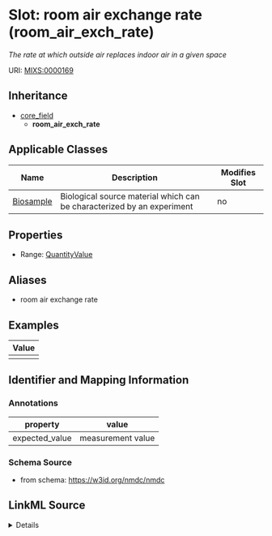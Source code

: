 # Slot: room air exchange rate (room_air_exch_rate)


_The rate at which outside air replaces indoor air in a given space_



URI: [MIXS:0000169](https://w3id.org/mixs/0000169)




## Inheritance

* [core_field](core_field.md)
    * **room_air_exch_rate**





## Applicable Classes

| Name | Description | Modifies Slot |
| --- | --- | --- |
[Biosample](Biosample.md) | Biological source material which can be characterized by an experiment |  no  |







## Properties

* Range: [QuantityValue](QuantityValue.md)



## Aliases


* room air exchange rate




## Examples

| Value |
| --- |
|  |

## Identifier and Mapping Information





### Annotations

| property | value |
| --- | --- |
| expected_value | measurement value || preferred_unit | liter per hour || occurrence | 1 |



### Schema Source


* from schema: https://w3id.org/nmdc/nmdc




## LinkML Source

<details>
```yaml
name: room_air_exch_rate
annotations:
  expected_value:
    tag: expected_value
    value: measurement value
  preferred_unit:
    tag: preferred_unit
    value: liter per hour
  occurrence:
    tag: occurrence
    value: '1'
description: The rate at which outside air replaces indoor air in a given space
title: room air exchange rate
examples:
- value: ''
from_schema: https://w3id.org/nmdc/nmdc
aliases:
- room air exchange rate
rank: 1000
is_a: core field
slot_uri: MIXS:0000169
multivalued: false
alias: room_air_exch_rate
domain_of:
- Biosample
range: QuantityValue

```
</details>